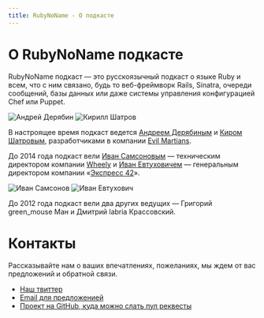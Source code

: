 ```yaml
---
title: RubyNoName - О подкасте
---
```


# О RubyNoName подкасте

RubyNoName подкаст — это русскоязычный подкаст о языке Ruby и всем, что с ним связано, будь то веб-фреймворк Rails,
Sinatra, очереди сообщений, базы данных или даже системы управления конфигурацией Chef или Puppet.

<div class="images">
  <img src="/images/authors/aderyabin.jpg" title="Андрей Дерябин" />
  <img src="/images/authors/kir.jpg" title="Кирилл Шатров" />
</div>

В настроящее время подкаст ведется [Андреем Дерябиным](https://github.com/aderyabin) и [Киром Шатровым](https://github.com/kirs/), разработчиками в компании [Evil Martians](http://evilmartians.ru).

До 2014 года подкаст вели [Иван Самсоновым](http://samsonov-ivan.moikrug.ru/) — техническим директором компании
[Wheely](http://wheely.com/) и [Иван Евтуховичем](http://blog.evtuhovich.ru/about) — генеральным директором компании
«[Экспресс 42](http://express42.com)».

<div class="images">
  <img src="/images/authors/kronos.jpg" title="Иван Самсонов" />
  <img src="/images/authors/brun.jpg" title="Иван Евтухович" />
</div>

До 2012 года подкаст вели два других ведущих — Григорий green_mouse Ман и Дмитрий labria Крассовский.

# Контакты

Рассказывайте нам о ваших впечатлениях, пожеланиях, мы ждем от вас предложений и обратной связи.

* [Наш твиттер](https://twitter.com/#!/rubynoname)
* [Email для предложенией](mailto:evtuhovich@gmail.com)
* [Проект на GitHub, куда можно слать пул реквесты](https://github.com/rubynoname/ShowNotes)
